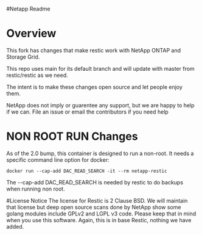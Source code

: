 #Netapp Readme
# Overview
This fork has changes that make restic work with NetApp ONTAP and Storage Grid.

This repo uses main for its default branch and will update with master from restic/restic as we need.

The intent is to make these changes open source and let people enjoy them.  

NetApp does not imply or guarentee any support, but we are happy to help if we can.  File an issue or email the contributors if you need help

# NON ROOT RUN Changes
As of the 2.0 bump, this container is designed to run a non-root.
It needs a specific command line option for docker:

`docker run --cap-add DAC_READ_SEARCH -it --rm netapp-restic`

The --cap-add DAC_READ_SEARCH is needed by restic to do backups when running non root.

#License Notice
The license for Restic is 2 Clause BSD.  We will maintain that license but deep open source scans done by NetApp show some golang modules
include GPLv2 and LGPL v3 code.  Please keep that in mind when you use this software.  Again, this is in base Restic, nothing we have added.

